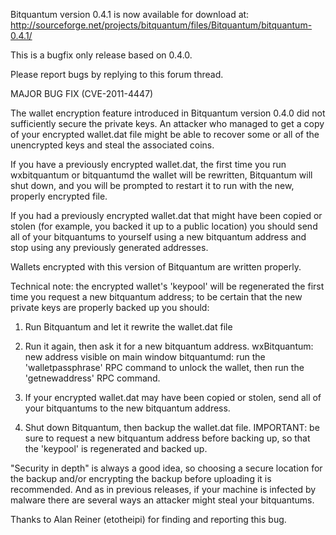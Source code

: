 Bitquantum version 0.4.1 is now available for download at:
http://sourceforge.net/projects/bitquantum/files/Bitquantum/bitquantum-0.4.1/

This is a bugfix only release based on 0.4.0.

Please report bugs by replying to this forum thread.

MAJOR BUG FIX  (CVE-2011-4447)

The wallet encryption feature introduced in Bitquantum version 0.4.0 did not sufficiently secure the private keys. An attacker who
managed to get a copy of your encrypted wallet.dat file might be able to recover some or all of the unencrypted keys and steal the
associated coins.

If you have a previously encrypted wallet.dat, the first time you run wxbitquantum or bitquantumd the wallet will be rewritten, Bitquantum will
shut down, and you will be prompted to restart it to run with the new, properly encrypted file.

If you had a previously encrypted wallet.dat that might have been copied or stolen (for example, you backed it up to a public
location) you should send all of your bitquantums to yourself using a new bitquantum address and stop using any previously generated addresses.

Wallets encrypted with this version of Bitquantum are written properly.

Technical note: the encrypted wallet's 'keypool' will be regenerated the first time you request a new bitquantum address; to be certain that the
new private keys are properly backed up you should:

1. Run Bitquantum and let it rewrite the wallet.dat file

2. Run it again, then ask it for a new bitquantum address.
wxBitquantum: new address visible on main window
bitquantumd: run the 'walletpassphrase' RPC command to unlock the wallet,  then run the 'getnewaddress' RPC command.

3. If your encrypted wallet.dat may have been copied or stolen, send all of your bitquantums to the new bitquantum address.

4. Shut down Bitquantum, then backup the wallet.dat file.
IMPORTANT: be sure to request a new bitquantum address before backing up, so that the 'keypool' is regenerated and backed up.

"Security in depth" is always a good idea, so choosing a secure location for the backup and/or encrypting the backup before uploading it is recommended. And as in previous releases, if your machine is infected by malware there are several ways an attacker might steal your bitquantums.

Thanks to Alan Reiner (etotheipi) for finding and reporting this bug.
